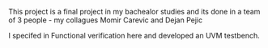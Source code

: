 This project is a final project in my bachealor studies and its done in a team of 3 people - my collagues Momir Carevic and Dejan Pejic

I specifed in Functional verification here and developed an UVM testbench.
